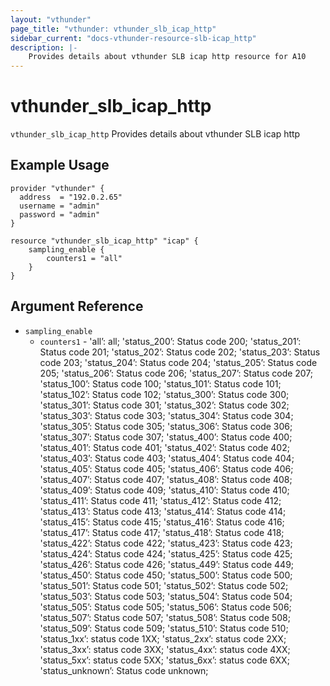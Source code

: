 ```yaml
---
layout: "vthunder"
page_title: "vthunder: vthunder_slb_icap_http"
sidebar_current: "docs-vthunder-resource-slb-icap_http"
description: |-
    Provides details about vthunder SLB icap http resource for A10
---
```


# vthunder\_slb\_icap\_http

`vthunder_slb_icap_http` Provides details about vthunder SLB icap http
## Example Usage


```hcl
provider "vthunder" {
  address  = "192.0.2.65"
  username = "admin"
  password = "admin"
}

resource "vthunder_slb_icap_http" "icap" {
	sampling_enable {
	    counters1 = "all"
	}
}
```

## Argument Reference

* `sampling_enable`
    * `counters1` - 'all’: all; 'status_200’: Status code 200; 'status_201’: Status code 201; 'status_202’: Status code 202; 'status_203’: Status code 203; 'status_204’: Status code 204; 'status_205’: Status code 205; 'status_206’: Status code 206; 'status_207’: Status code 207; 'status_100’: Status code 100; 'status_101’: Status code 101; 'status_102’: Status code 102; 'status_300’: Status code 300; 'status_301’: Status code 301; 'status_302’: Status code 302; 'status_303’: Status code 303; 'status_304’: Status code 304; 'status_305’: Status code 305; 'status_306’: Status code 306; 'status_307’: Status code 307; 'status_400’: Status code 400; 'status_401’: Status code 401; 'status_402’: Status code 402; 'status_403’: Status code 403; 'status_404’: Status code 404; 'status_405’: Status code 405; 'status_406’: Status code 406; 'status_407’: Status code 407; 'status_408’: Status code 408; 'status_409’: Status code 409; 'status_410’: Status code 410; 'status_411’: Status code 411; 'status_412’: Status code 412; 'status_413’: Status code 413; 'status_414’: Status code 414; 'status_415’: Status code 415; 'status_416’: Status code 416; 'status_417’: Status code 417; 'status_418’: Status code 418; 'status_422’: Status code 422; 'status_423’: Status code 423; 'status_424’: Status code 424; 'status_425’: Status code 425; 'status_426’: Status code 426; 'status_449’: Status code 449; 'status_450’: Status code 450; 'status_500’: Status code 500; 'status_501’: Status code 501; 'status_502’: Status code 502; 'status_503’: Status code 503; 'status_504’: Status code 504; 'status_505’: Status code 505; 'status_506’: Status code 506; 'status_507’: Status code 507; 'status_508’: Status code 508; 'status_509’: Status code 509; 'status_510’: Status code 510; 'status_1xx’: status code 1XX; 'status_2xx’: status code 2XX; 'status_3xx’: status code 3XX; 'status_4xx’: status code 4XX; 'status_5xx’: status code 5XX; 'status_6xx’: status code 6XX; 'status_unknown’: Status code unknown;